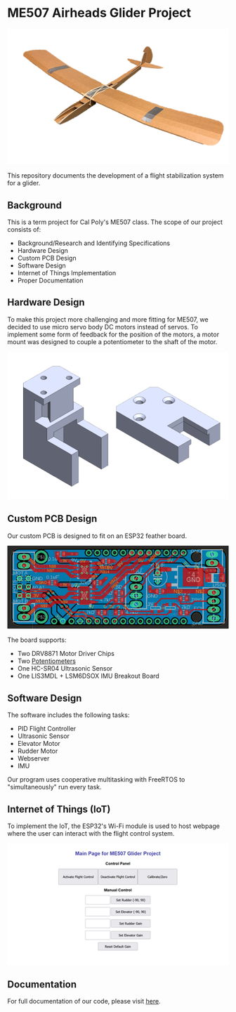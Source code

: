 #  ME507 Airheads Glider Project

<div class="title_screenshot">
<p align="center">
<img src="img/Glider.png">
</p>
</div>

This repository documents the development of a flight stabilization system for a glider.

## Background

This is a term project for Cal Poly's ME507 class. The scope of our project consists of:

- Background/Research and Identifying Specifications
- Hardware Design
- Custom PCB Design
- Software Design
- Internet of Things Implementation
- Proper Documentation 


## Hardware Design

To make this project more challenging and more fitting for ME507, we decided to use micro servo body DC motors instead of servos. To implement some form of feedback for the position of the motors, a motor mount was designed to couple a potentiometer to the shaft of the motor.

<p align="center">
<img src="img/Mount.png">
</p>
<!--  ![Custom Motor Bracket](img/Mount.png) -->

## Custom PCB Design

Our custom PCB is designed to fit on an ESP32 feather board.

<p align="center">
<img src="img/PCB_Board.png">
</p>
<!-- ![Custom PCB](img/PCB_Board.png) -->

The board supports:
- Two DRV8871 Motor Driver Chips
- Two [Potentiometers](/class_potentiometer.html)
- One HC-SR04 Ultrasonic Sensor
- One LIS3MDL + LSM6DSOX IMU Breakout Board

## Software Design

The software includes the following tasks:
- PID Flight Controller
- Ultrasonic Sensor
- Elevator Motor
- Rudder Motor
- Webserver
- IMU

Our program uses cooperative multitasking with FreeRTOS to "simultaneously" run every task.

## Internet of Things (IoT)

To implement the IoT, the ESP32's Wi-Fi module is used to host webpage where the user can interact with the flight control system.

<p align="center">
<img src="img/Webpage.png">
</p>
<!--  ![Webpage Control Panel](img/Webpage.png) -->

## Documentation

For full documentation of our code, please visit [here](https://damondli.github.io/).
